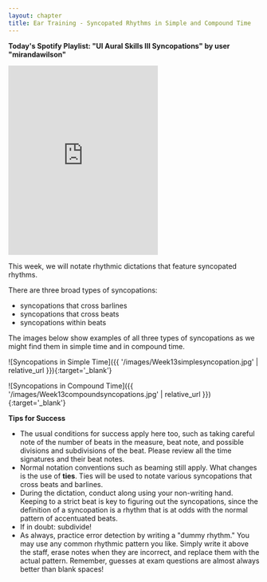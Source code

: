 ```yaml
---
layout: chapter
title: Ear Training - Syncopated Rhythms in Simple and Compound Time
---
```


**Today's Spotify Playlist: "UI Aural Skills III Syncopations" by user "mirandawilson"**
<iframe src="https://open.spotify.com/embed/playlist/5p9EoAESi0apkC4IPNxLNw" width="300" height="380" frameborder="0" allowtransparency="true" allow="encrypted-media"></iframe>

This week, we will notate rhythmic dictations that feature syncopated rhythms.

There are three broad types of syncopations: 
- syncopations that cross barlines
- syncopations that cross beats
- syncopations within beats

The images below show examples of all three types of syncopations as we might find them in simple time and in compound time.

![Syncopations in Simple Time]({{ '/images/Week13simplesyncopation.jpg' | relative_url }}){:target='_blank'}

![Syncopations in Compound Time]({{ '/images/Week13compoundsyncopations.jpg' | relative_url }}){:target='_blank'}

**Tips for Success**
- The usual conditions for success apply here too, such as taking careful note of the number of beats in the measure, beat note, and possible divisions and subdivisions of the beat. Please review all the time signatures and their beat notes.
- Normal notation conventions such as beaming still apply. What changes is the use of **ties**. Ties will be used to notate various syncopations that cross beats and barlines.
- During the dictation, conduct along using your non-writing hand. Keeping to a strict beat is key to figuring out the syncopations, since the definition of a syncopation is a rhythm that is at odds with the normal pattern of accentuated beats.
- If in doubt: subdivide!
- As always, practice error detection by writing a "dummy rhythm." You may use any common rhythmic pattern you like. Simply write it above the staff, erase notes when they are incorrect, and replace them with the actual pattern. Remember, guesses at exam questions are almost always better than blank spaces!